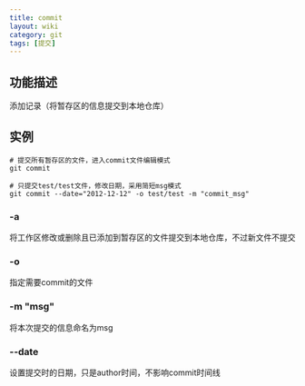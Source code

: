 ```yaml
---
title: commit
layout: wiki
category: git
tags: [提交]
---
```


## 功能描述

添加记录（将暂存区的信息提交到本地仓库）

## 实例

~~~
# 提交所有暂存区的文件，进入commit文件编辑模式
git commit

# 只提交test/test文件，修改日期，采用简短msg模式
git commit --date="2012-12-12" -o test/test -m "commit_msg"
~~~

### -a

将工作区修改或删除且已添加到暂存区的文件提交到本地仓库，不过新文件不提交

### -o

指定需要commit的文件

### -m "msg"

将本次提交的信息命名为msg

### --date

设置提交时的日期，只是author时间，不影响commit时间线
